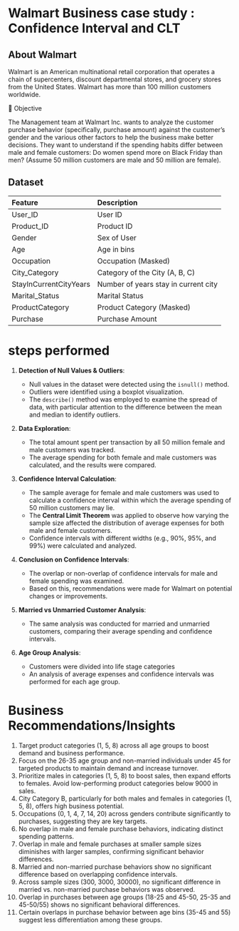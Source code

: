 # Walmart Business case study : Confidence Interval and CLT

## About Walmart

Walmart is an American multinational retail corporation that operates a chain of supercenters, discount departmental stores, and grocery stores from the United States. Walmart has more than 100 million customers worldwide.

🎯 Objective

The Management team at Walmart Inc. wants to analyze the customer purchase behavior (specifically, purchase amount) against the customer’s gender and the various other factors to help the business make better decisions. They want to understand if the spending habits differ between male and female customers: Do women spend more on Black Friday than men? (Assume 50 million customers are male and 50 million are female).

## Dataset

| Feature                  | Description                                 |
|:-------------------------|:--------------------------------------------|
| User_ID                  | User ID                                     |
| Product_ID               | Product ID                                  |
| Gender                   | Sex of User                                 |
| Age                      | Age in bins                                 |
| Occupation               | Occupation (Masked)                         |
| City_Category            | Category of the City (A, B, C)              |
| StayInCurrentCityYears   | Number of years stay in current city        |
| Marital_Status           | Marital Status                              |
| ProductCategory          | Product Category (Masked)                   |
| Purchase                 | Purchase Amount                             |

# steps performed

1. **Detection of Null Values & Outliers**:
   - Null values in the dataset were detected using the `isnull()` method.
   - Outliers were identified using a boxplot visualization.
   - The `describe()` method was employed to examine the spread of data, with particular attention to the difference between the mean and median to identify outliers.

2. **Data Exploration**:
   - The total amount spent per transaction by all 50 million female and male customers was tracked.
   - The average spending for both female and male customers was calculated, and the results were compared.

3. **Confidence Interval Calculation**:
   - The sample average for female and male customers was used to calculate a confidence interval within which the average spending of 50 million customers may lie.
   - The **Central Limit Theorem** was applied to observe how varying the sample size affected the distribution of average expenses for both male and female customers.
   - Confidence intervals with different widths (e.g., 90%, 95%, and 99%) were calculated and analyzed.

4. **Conclusion on Confidence Intervals**:
   - The overlap or non-overlap of confidence intervals for male and female spending was examined.
   - Based on this, recommendations were made for Walmart on potential changes or improvements.

5. **Married vs Unmarried Customer Analysis**:
   - The same analysis was conducted for married and unmarried customers, comparing their average spending and confidence intervals.

6. **Age Group Analysis**:
   - Customers were divided into life stage categories
   - An analysis of average expenses and confidence intervals was performed for each age group.

# Business Recommendations/Insights

1. Target product categories (1, 5, 8) across all age groups to boost demand and business performance.
2. Focus on the 26-35 age group and non-married individuals under 45 for targeted products to maintain demand and increase turnover.
3. Prioritize males in categories (1, 5, 8) to boost sales, then expand efforts to females. Avoid low-performing product categories below 9000 in sales.
4. City Category B, particularly for both males and females in categories (1, 5, 8), offers high business potential.
5. Occupations (0, 1, 4, 7, 14, 20) across genders contribute significantly to purchases, suggesting they are key targets.
6. No overlap in male and female purchase behaviors, indicating distinct spending patterns.
7. Overlap in male and female purchases at smaller sample sizes diminishes with larger samples, confirming significant behavior differences.
8. Married and non-married purchase behaviors show no significant difference based on overlapping confidence intervals.
9. Across sample sizes (300, 3000, 30000), no significant difference in married vs. non-married purchase behaviors was observed.
10. Overlap in purchases between age groups (18-25 and 45-50, 25-35 and 45-50/55) shows no significant behavioral differences.
11. Certain overlaps in purchase behavior between age bins (35-45 and 55) suggest less differentiation among these groups.
